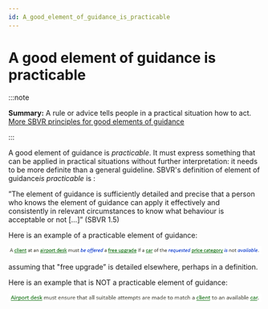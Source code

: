 ```yaml
---
id: A_good_element_of_guidance_is_practicable
---
```


# A good element of guidance is practicable


:::note

**Summary:**  A rule or advice tells people in a practical situation how to act.
[More SBVR principles for good elements of guidance](/docs/Business_rules/Good_elements_of_guidance/Good_elements_of_guidance.md)

:::

A good element of guidance is *practicable*. It must express something that can be applied in practical situations without further interpretation: it needs to be more definite than a general guideline. SBVR's definition of element of guidance*is practicable* is :

”The element of guidance is sufficiently detailed and precise that a person who knows the element of guidance can apply it effectively and consistently in relevant circumstances to know what behaviour is acceptable or not [...]” (SBVR 1.5)

Here is an example of a practicable element of guidance:

![](./assets/126d8f34-9c8a-486d-bb21-442393f6a070.png)

assuming that "free upgrade” is detailed elsewhere, perhaps in a definition.

Here is an example that is NOT a practicable element of guidance:

![](./assets/01900bf2-f987-4ba5-a4ea-f4b19b202485.png)

 
